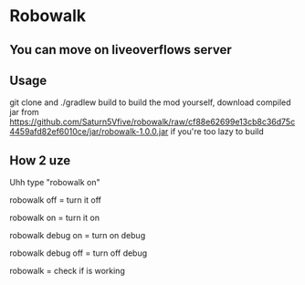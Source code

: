 # Robowalk

## You can move on liveoverflows server


## Usage

git clone and ./gradlew build to build the mod yourself, 
download compiled jar from https://github.com/Saturn5Vfive/robowalk/raw/cf88e62699e13cb8c36d75c4459afd82ef6010ce/jar/robowalk-1.0.0.jar if you're too lazy to build

## How 2 uze

Uhh type "robowalk on"

robowalk off = turn it off

robowalk on = turn it on

robowalk debug on = turn on debug

robowalk debug off = turn off debug

robowalk = check if is working
